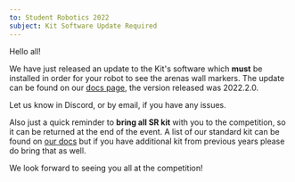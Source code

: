 ```yaml
---
to: Student Robotics 2022
subject: Kit Software Update Required 
---
```


Hello all!

We have just released an update to the Kit's software which **must** be installed in order for your robot to see the arenas wall markers. The update can be found on our [docs page](https://studentrobotics.org/docs/kit/brain_board/updates), the version released was 2022.2.0.

Let us know in Discord, or by email, if you have any issues.

Also just a quick reminder to **bring all SR kit** with you to the competition, so it can be returned at the end of the event. A list of our standard kit can be found on [our docs](https://studentrobotics.org/docs/kit/) but if you have additional kit from previous years please do bring that as well.

We look forward to seeing you all at the competition!

